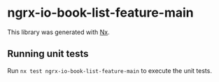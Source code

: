 # ngrx-io-book-list-feature-main

This library was generated with [Nx](https://nx.dev).

## Running unit tests

Run `nx test ngrx-io-book-list-feature-main` to execute the unit tests.
